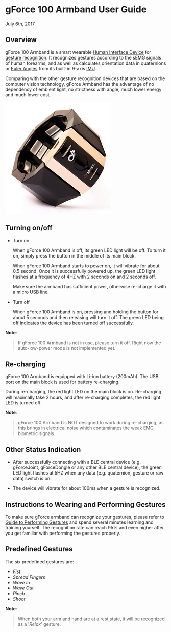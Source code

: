 
# gForce 100 Armband User Guide

July 6th, 2017

## Overview

gForce 100 Armband is a smart wearable [Human Interface Device][HID] for
[gesture recognition][GestureRecognition]. It recognizes gestures according
to the sEMG signals of human forearms, and as well as calculates orientation
data in quaternions or [Euler Angles][EulerAngles] from its built-in 9-axis
[IMU][IMU].

Comparing with the other gesture recognition devices that are based on
the computer vision technology, gForce Armband has the advantage of no
dependency of embient light, no strictness with angle, much lower energy
and much lower cost.

![gForce100Armband](./imgs/gForce100Armband.jpg)

## Turning on/off

- Turn on

    When gForce 100 Armband is off, its green LED light will be off. To turn
    it on, simply press the button in the middle of its main block.

    When gForce 100 Armband starts to power on, it will vibrate for about 0.5
    second. Once it is successfully powered up, the green LED light flashes
    at a frequency of 4HZ with 2 seconds on and 2 seconds off.

    Make sure the armband has sufficient power, otherwise re-charge it with
    a micro USB line.

- Turn off

    When gForce 100 Armband is on, pressing and holding the button for about 5
    seconds and then releasing will turn it off. The green LED being off
    indicates the device has been turned off successfully.

**Note**:
> If gForce 100 Armband is not in use, please turn it off. Right now the
> auto-low-power mode is not implemented yet.

## Re-charging

gForce 100 Armband is equipped with Li-ion battery (200mAh). The USB port on
the main block is used for battery re-charging.

During re-charging, the red light LED on the main block is on. Re-charging will maximally take 2 hours, and after re-charging completes, the red light LED is turned off.

**Note**:
>gForce 100 Armband is NOT designed to work during re-charging, as this brings in
>electrical noise which contaminates the weak EMG biometric signals.

## Other Status Indication

- After successfully connecting with a BLE central device (e.g. gForceJoint,
  gForceDongle or any other BLE central device), the green LED light flashes
  at 5HZ when any data (e.g. quaternion, gesture or raw data) switch is on.

- The device will vibrate for about 100ms when a gesture is recognized.

## Instructions to Wearing and Performing Gestures

To make sure gForce armband can recognize your gestures, please refer to
[Guide to Performing Gestures][GuideToPerformingGestures] and spend several minutes learning and training yourself. The recognition rate can reach 95% and even higher after you get familiar with performing the gestures properly.

## Predefined Gestures

The six predefined gestures are:

- _Fist_
- _Spread Fingers_
- _Wave In_
- _Wave Out_
- _Pinch_
- _Shoot_

**Note**:
> When both your arm and hand are at a rest state, it will be recognized as a
> '_Relax_' gesture.

[HID]: https://en.wikipedia.org/wiki/Human_interface_device
[GestureRecognition]: https://en.wikipedia.org/wiki/Gesture_recognition
[EulerAngles]: https://en.wikipedia.org/wiki/Euler_angles
[IMU]: https://en.wikipedia.org/wiki/Inertial_measurement_unit
[GuideToPerformingGestures]: https://www.youtube.com/watch?v=wBsYJf0wrkk
[gForceApp]: https://oymotion.github.io/assets/downloads/gForceApp_v2.3.4-20171009.apk
